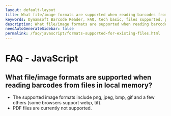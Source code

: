 ```yaml
---
layout: default-layout
title: What file/image formats are supported when reading barcodes from files in local memory?
keywords: Dynamsoft Barcode Reader, FAQ, tech basic, files supported, pdf
description: What file/image formats are supported when reading barcodes from files in local memory?
needAutoGenerateSidebar: false
permalink: /faq/javascript/formats-supported-for-existing-files.html
---
```


# FAQ - JavaScript

## What file/image formats are supported when reading barcodes from files in local memory?

- The supported image formats include png, jpeg, bmp, gif and a few others (some browsers support webp, tif).
- PDF files are currently not supported.
